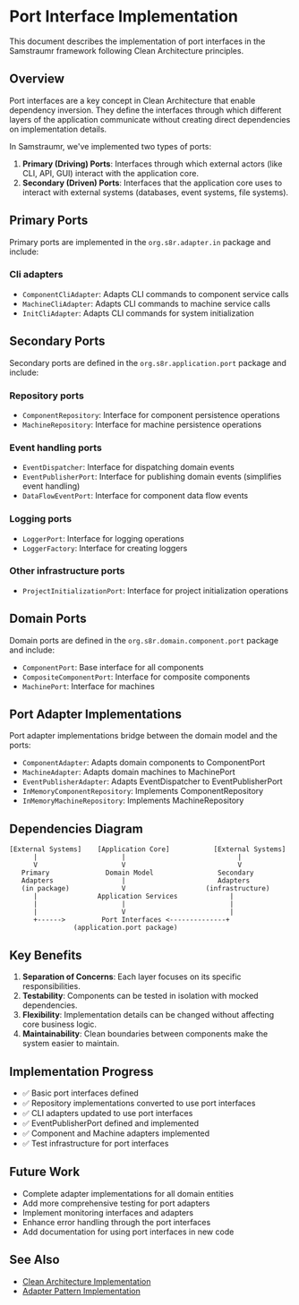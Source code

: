 # Port Interface Implementation

This document describes the implementation of port interfaces in the Samstraumr framework following Clean Architecture principles.

## Overview

Port interfaces are a key concept in Clean Architecture that enable dependency inversion. They define the interfaces through which different layers of the application communicate without creating direct dependencies on implementation details.

In Samstraumr, we've implemented two types of ports:

1. **Primary (Driving) Ports**: Interfaces through which external actors (like CLI, API, GUI) interact with the application core.
2. **Secondary (Driven) Ports**: Interfaces that the application core uses to interact with external systems (databases, event systems, file systems).

## Primary Ports

Primary ports are implemented in the `org.s8r.adapter.in` package and include:

### Cli adapters

- `ComponentCliAdapter`: Adapts CLI commands to component service calls
- `MachineCliAdapter`: Adapts CLI commands to machine service calls
- `InitCliAdapter`: Adapts CLI commands for system initialization

## Secondary Ports

Secondary ports are defined in the `org.s8r.application.port` package and include:

### Repository ports

- `ComponentRepository`: Interface for component persistence operations
- `MachineRepository`: Interface for machine persistence operations

### Event handling ports

- `EventDispatcher`: Interface for dispatching domain events
- `EventPublisherPort`: Interface for publishing domain events (simplifies event handling)
- `DataFlowEventPort`: Interface for component data flow events

### Logging ports

- `LoggerPort`: Interface for logging operations
- `LoggerFactory`: Interface for creating loggers

### Other infrastructure ports

- `ProjectInitializationPort`: Interface for project initialization operations

## Domain Ports

Domain ports are defined in the `org.s8r.domain.component.port` package and include:

- `ComponentPort`: Base interface for all components
- `CompositeComponentPort`: Interface for composite components
- `MachinePort`: Interface for machines

## Port Adapter Implementations

Port adapter implementations bridge between the domain model and the ports:

- `ComponentAdapter`: Adapts domain components to ComponentPort
- `MachineAdapter`: Adapts domain machines to MachinePort
- `EventPublisherAdapter`: Adapts EventDispatcher to EventPublisherPort
- `InMemoryComponentRepository`: Implements ComponentRepository
- `InMemoryMachineRepository`: Implements MachineRepository

## Dependencies Diagram

```
[External Systems]    [Application Core]           [External Systems]
      |                     |                            |
      V                     V                            V
   Primary              Domain Model                Secondary
   Adapters                 |                       Adapters
   (in package)             V                    (infrastructure)
      |               Application Services             |
      |                     |                          |
      |                     V                          |
      +------>         Port Interfaces <--------------+
                (application.port package)
```

## Key Benefits

1. **Separation of Concerns**: Each layer focuses on its specific responsibilities.
2. **Testability**: Components can be tested in isolation with mocked dependencies.
3. **Flexibility**: Implementation details can be changed without affecting core business logic.
4. **Maintainability**: Clean boundaries between components make the system easier to maintain.

## Implementation Progress

- ✅ Basic port interfaces defined
- ✅ Repository implementations converted to use port interfaces
- ✅ CLI adapters updated to use port interfaces
- ✅ EventPublisherPort defined and implemented
- ✅ Component and Machine adapters implemented
- ✅ Test infrastructure for port interfaces

## Future Work

- Complete adapter implementations for all domain entities
- Add more comprehensive testing for port adapters
- Implement monitoring interfaces and adapters
- Enhance error handling through the port interfaces
- Add documentation for using port interfaces in new code

## See Also

- [Clean Architecture Implementation](clean-architecture-implementation.md)
- [Adapter Pattern Implementation](adapter-pattern-implementation.md)
